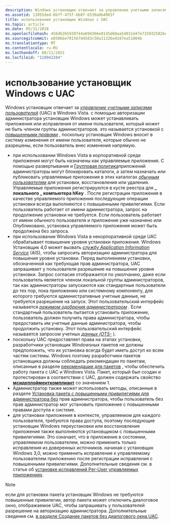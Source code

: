 ```yaml
---
description: Windows установщик отвечает за управление учетными записями пользователей (UAC) в Windows Vista.
ms.assetid: 13955ded-6b7f-475f-bb0f-6530a0b4963f
title: использование установщик Windows с UAC
ms.topic: article
ms.date: 05/31/2018
ms.openlocfilehash: 458d6265938f44a694366e8145d60aa5d031d47e715932502bd1b82e7012b87f
ms.sourcegitcommit: e858bbe701567d4583c50a11326e42d7ea51804b
ms.translationtype: MT
ms.contentlocale: ru-RU
ms.lasthandoff: 08/11/2021
ms.locfileid: "118942284"
---
```

# <a name="using-windows-installer-with-uac"></a>использование установщик Windows с UAC

Windows установщик отвечает за [*управление учетными записями пользователей*](u-gly.md) (UAC) в Windows Vista. с помощью авторизации администратора установщик Windows может устанавливать приложения или исправления от имени пользователя, который может не быть членом группы администраторов. это называется установкой с [*повышенными правами*](e-gly.md) , поскольку установщик Windows вносит в систему изменения от имени пользователя, которые обычно не разрешены, если пользователь внес изменения напрямую.

-   при использовании Windows Vista в корпоративной среде приложения могут быть назначены как управляемые приложения. С помощью развертывания и [Групповая политика](/previous-versions/windows/desktop/Policy/group-policy-start-page)приложений администраторы могут блокировать каталоги, а затем назначать или публиковать управляемые приложения в этих каталогах [*обычным пользователям*](s-gly.md) для установки, восстановления или удаления. Управляемые приложения регистрируются в кусте реестра для **\_ локального \_ компьютера hKey** . После регистрации приложения в качестве управляемого приложения последующие операции установки всегда выполняются с повышенными привилегиями. Если пользователь работает от имени администратора, запрос на продолжение установки не требуется. Если пользователь работает от имени обычного пользователя и приложение уже назначено или Опубликовано, установка управляемого приложения может быть продолжена без запроса.
-   при использовании Windows Vista в некорпоративной среде UAC обрабатывает повышение уровня установки приложения. Windows Установщик 4,0 может вызвать [*службу Application Information Service*](a-gly.md) (AIS), чтобы запросить авторизацию администратора для повышения уровня установки. Перед выполнением установки, обозначенной как требующая прав администратора, UAC запрашивает у пользователя разрешение на повышение уровня установки. Запрос согласия отображается по умолчанию, даже если пользователь является членом локальной группы администраторов, так как администраторы запускаются как стандартные пользователи до тех пор, пока приложению или системному компоненту, для которого требуются административные учетные данные, не требуется разрешение на запуск. Этот пользовательский интерфейс называется [*режимом одобрения администратором*](a-gly.md) . Если стандартный пользователь пытается установить приложение, пользователь должен получить права администратора, чтобы предоставить им учетные данные администратора, чтобы продолжить установку. Этот пользовательский интерфейс называется запросом учетных [*данных (OTS-*](o-gly.md) ).
-   поскольку UAC предоставляет права на этапах установки, разработчики установщик Windowsных пакетов не должны предположить, что их установка всегда будет иметь доступ ко всем частям системы. Windows поэтому разработчики пакетов установщика должны соблюдать рекомендации по пакетам, описанные в разделе [рекомендации для пакетов](guidelines-for-packages.md) , чтобы обеспечить работу пакета с UAC и Windows Vista. Пакет, который был создан и протестирован в соответствии с UAC, должен содержать свойство [**мсидеплойменткомплиант**](msideploymentcompliant.md) со значением 1.
-   Администратор также может использовать методы, описанные в разделе [Установка пакета с повышенными привилегиями для администратора без](installing-a-package-with-elevated-privileges-for-a-non-admin.md) прав администратора, чтобы пользователь без прав администратор мог установить приложение с повышенными правами доступа к системе.
-   для установки приложения в контексте, управляемом для каждого пользователя, требуются права доступа, поэтому последующие установщик Windows переустановки или восстановления приложения также выполняются установщиком с повышенными привилегиями. Это означает, что в приложение в состоянии, управляемом пользователем, можно применить только исправления из доверенных источников. начиная с установщик Windows 3,0, можно применить исправление к управляемому пользователем приложению после регистрации исправления с повышенными привилегиями. Дополнительные сведения см. в статье об [установке исправлений Per-User управляемых приложениях](patching-per-user-managed-applications.md).

> [!Note]  
> если для установки пакета установщик Windows не требуются повышенные привилегии, автор пакета может отключить диалоговое окно, отображаемое UAC, чтобы запрашивать у пользователей разрешение на авторизацию администратора. Дополнительные сведения см. [в разделе Создание пакетов без диалогового окна UAC](authoring-packages-without-the-uac-dialog-box.md).

 

 

 
